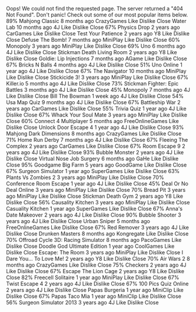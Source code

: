 Oops! We could not find the requested page. The server returned a "404 Not Found". Don't panic! Check out some of our most popular items below. 89% Mahjong Classic 8 months ago CrazyGames Like Dislike Close Water Lab 10 months ago 4J Like Dislike Close 67% Physics Drop 2 years ago CarGames Like Dislike Close Test Your Patience 2 years ago Y8 Like Dislike Close Defuse The Bomb! 7 months ago MiniPlay Like Dislike Close 60% Monopoly 3 years ago MiniPlay Like Dislike Close 69% Uno 6 months ago 4J Like Dislike Close Stickman Death Living Room 2 years ago Y8 Like Dislike Close Goldie: Lip Injections 7 months ago AGame Like Dislike Close 67% Bricks N Balls 4 months ago 4J Like Dislike Close 51% Uno Online 1 year ago 4J Like Dislike Close 67% The Navigator 10 months ago MiniPlay Like Dislike Close Stickicide 3! 3 years ago MiniPlay Like Dislike Close 67% Killer.io 5 months ago 4J Like Dislike Close 73% Stickman Fighter: Epic Battles 3 months ago 4J Like Dislike Close 45% Monopoly 7 months ago 4J Like Dislike Close Bill The Bowman 1 week ago 4J Like Dislike Close 54% Usa Map Quiz 9 months ago 4J Like Dislike Close 67% Battleship War 2 years ago CarGames Like Dislike Close 55% Trivia Quiz 1 year ago 4J Like Dislike Close 67% Whack Your Soul Mate 3 years ago MiniPlay Like Dislike Close 60% Connect 4 Multiplayer 5 months ago FreeOnlineGames Like Dislike Close Unlock Door Escape 4 1 year ago 4J Like Dislike Close 93% Mahjong Dark Dimensions 8 months ago CrazyGames Like Dislike Close 71% Home Run Derby 7 months ago 4J Like Dislike Close 67% Fleeing The Complex 2 years ago CarGames Like Dislike Close 67% Room Escape 9 2 years ago 4J Like Dislike Close 93% Bubble Monster 2 years ago 4J Like Dislike Close Virtual Nose Job Surgery 6 months ago GaHe Like Dislike Close 95% Goodgame Big Farm 5 years ago GoodGame Like Dislike Close 67% Surgeon Simulator 1 year ago SuperGames Like Dislike Close 63% Plants Vs Zombies 2 3 years ago MiniPlay Like Dislike Close 70% Conference Room Escape 1 year ago 4J Like Dislike Close 45% Deal Or No Deal Online 3 years ago MiniPlay Like Dislike Close 70% Bread Pit 3 years ago MiniPlay Like Dislike Close Stickman Death Gym 2 years ago Y8 Like Dislike Close 56% Causality Kitchen 3 years ago MiniPlay Like Dislike Close Casuality Kitchen 1 year ago SuperGames Like Dislike Close 67% Anna's Date Makeover 2 years ago 4J Like Dislike Close 90% Bubble Shooter 3 years ago 4J Like Dislike Close Urban Sniper 5 months ago FreeOnlineGames Like Dislike Close 67% Red Remover 3 years ago 4J Like Dislike Close Drunken Masters 8 months ago Kongregate Like Dislike Close 70% Offroad Cycle 3D: Racing Simulator 8 months ago PacoGames Like Dislike Close Doodle God Ultimate Edition 1 year ago CoolGames Like Dislike Close Escape: The Room 3 years ago MiniPlay Like Dislike Close I Dare You... To Love Me! 2 years ago Y8 Like Dislike Close 70% Air Wars 2 8 months ago CrazyGames Like Dislike Close 75% Checkers 2 years ago 4J Like Dislike Close 67% Escape The Lion Cage 2 years ago Y8 Like Dislike Close 82% Freecell Solitaire 1 year ago MiniPlay Like Dislike Close 67% Twist Escape 4 2 years ago 4J Like Dislike Close 67% 100 Pics Quiz Online 2 years ago 4J Like Dislike Close Papas Burgeria 1 year ago MiniClip Like Dislike Close 67% Papas Taco Mia 1 year ago MiniClip Like Dislike Close 56% Surgeon Simulator 2013 3 years ago 4J Like Dislike Close